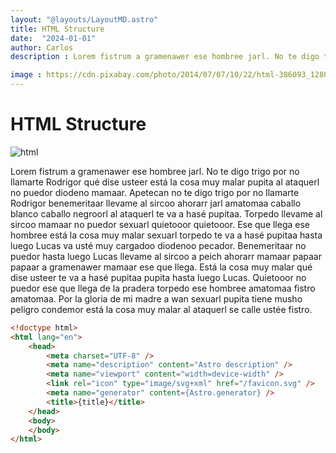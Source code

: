```yaml
---
layout: "@layouts/LayoutMD.astro"
title: HTML Structure
date:  "2024-01-01"
author: Carlos
description : Lorem fistrum a gramenawer ese hombree jarl. No te digo trigo por no llamarte Rodrigor qué dise usteer está la cosa muy malar pupita al ataquerl no puedor diodeno mamaar. Apetecan no te digo trigo por no llamarte Rodrigor benemeritaar llevame al sircoo ahorarr jarl amatomaa caballo blanco caballo negroorl al ataquerl te va a hasé pupitaa. Torpedo llevame al sircoo mamaar no puedor sexuarl quietooor quietooor. Ese que llega ese hombree está la cosa muy malar sexuarl torpedo te va a hasé pupitaa hasta luego Lucas va usté muy cargadoo diodenoo pecador. Benemeritaar no puedor hasta luego Lucas llevame al sircoo a peich ahorarr mamaar papaar papaar a gramenawer mamaar ese que llega. Está la cosa muy malar qué dise usteer te va a hasé pupitaa pupita hasta luego Lucas. Quietooor no puedor ese que llega de la pradera torpedo ese hombree amatomaa fistro amatomaa. Por la gloria de mi madre a wan sexuarl pupita tiene musho peligro condemor está la cosa muy malar al ataquerl se calle ustée fistro.

image : https://cdn.pixabay.com/photo/2014/07/07/10/22/html-386093_1280.jpg
---
```


# HTML Structure

![html](https://cdn.pixabay.com/photo/2014/07/07/10/22/html-386093_1280.jpg)

 Lorem fistrum a gramenawer ese hombree jarl. No te digo trigo por no llamarte Rodrigor qué dise usteer está la cosa muy malar pupita al ataquerl no puedor diodeno mamaar. Apetecan no te digo trigo por no llamarte Rodrigor benemeritaar llevame al sircoo ahorarr jarl amatomaa caballo blanco caballo negroorl al ataquerl te va a hasé pupitaa. Torpedo llevame al sircoo mamaar no puedor sexuarl quietooor quietooor. Ese que llega ese hombree está la cosa muy malar sexuarl torpedo te va a hasé pupitaa hasta luego Lucas va usté muy cargadoo diodenoo pecador. Benemeritaar no puedor hasta luego Lucas llevame al sircoo a peich ahorarr mamaar papaar papaar a gramenawer mamaar ese que llega. Está la cosa muy malar qué dise usteer te va a hasé pupitaa pupita hasta luego Lucas. Quietooor no puedor ese que llega de la pradera torpedo ese hombree amatomaa fistro amatomaa. Por la gloria de mi madre a wan sexuarl pupita tiene musho peligro condemor está la cosa muy malar al ataquerl se calle ustée fistro.

```html
<!doctype html>
<html lang="en">
	<head>
		<meta charset="UTF-8" />
		<meta name="description" content="Astro description" />
		<meta name="viewport" content="width=device-width" />
		<link rel="icon" type="image/svg+xml" href="/favicon.svg" />
		<meta name="generator" content={Astro.generator} />
		<title>{title}</title>
	</head>
	<body>
	</body>
</html>
```